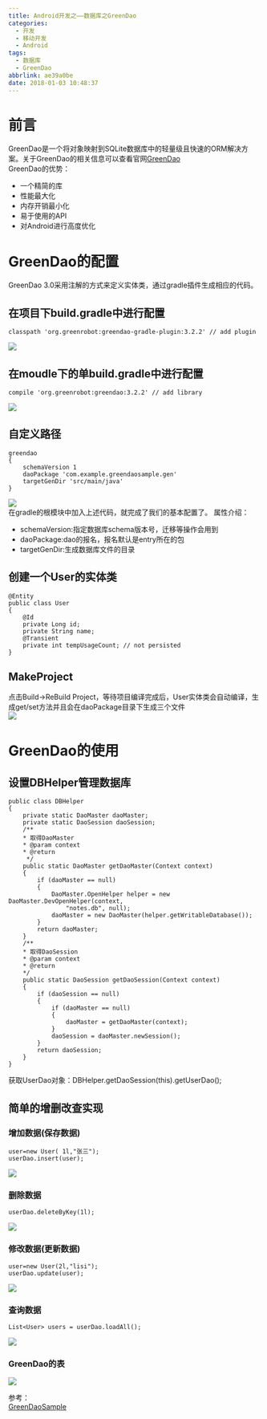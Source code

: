 ```yaml
---
title: Android开发之——数据库之GreenDao
categories:
  - 开发
  - 移动开发
  - Android
tags:
  - 数据库
  - GreenDao
abbrlink: ae39a0be
date: 2018-01-03 10:48:37
---
```

# 前言  
GreenDao是一个将对象映射到SQLite数据库中的轻量级且快速的ORM解决方案。关于GreenDao的相关信息可以查看官网[GreenDao][1]      
GreenDao的优势：   

- 一个精简的库
- 性能最大化
- 内存开销最小化
- 易于使用的API 
- 对Android进行高度优化
<!--more-->
# GreenDao的配置  
GreenDao 3.0采用注解的方式来定义实体类，通过gradle插件生成相应的代码。   
## 在项目下build.gradle中进行配置   

	classpath 'org.greenrobot:greendao-gradle-plugin:3.2.2' // add plugin  

![][2]
## 在moudle下的单build.gradle中进行配置  

	compile 'org.greenrobot:greendao:3.2.2' // add library
![][3]   
## 自定义路径  

	greendao 
	{
    	schemaVersion 1
    	daoPackage 'com.example.greendaosample.gen'
    	targetGenDir 'src/main/java'
	}
![][4]   
在gradle的根模块中加入上述代码，就完成了我们的基本配置了。
属性介绍： 
 
- schemaVersion:指定数据库schema版本号，迁移等操作会用到
- daoPackage:dao的报名，报名默认是entry所在的包
- targetGenDir:生成数据库文件的目录
## 创建一个User的实体类  

	@Entity
	public class User 
	{
    	@Id 
    	private Long id; 
    	private String name; 
    	@Transient 
    	private int tempUsageCount; // not persisted  
	}
## MakeProject  
点击Build->ReBuild Project，等待项目编译完成后，User实体类会自动编译，生成get/set方法并且会在daoPackage目录下生成三个文件   
![][5]  

# GreenDao的使用  

## 设置DBHelper管理数据库  

	public class DBHelper 
	{
    	private static DaoMaster daoMaster;
    	private static DaoSession daoSession;
    	/**
     	* 取得DaoMaster
     	* @param context
     	* @return
    	 */
    	public static DaoMaster getDaoMaster(Context context) 
		{
        	if (daoMaster == null) 
			{
            	DaoMaster.OpenHelper helper = new DaoMaster.DevOpenHelper(context,
                    "notes.db", null);
            	daoMaster = new DaoMaster(helper.getWritableDatabase());
        	}
        	return daoMaster;
    	}
    	/**
     	* 取得DaoSession
     	* @param context
     	* @return
     	*/
    	public static DaoSession getDaoSession(Context context) 
		{
        	if (daoSession == null) 
			{
            	if (daoMaster == null) 
				{
                	daoMaster = getDaoMaster(context);
            	}
            	daoSession = daoMaster.newSession();
        	}
        	return daoSession;
    	}
	}
获取UserDao对象：DBHelper.getDaoSession(this).getUserDao();  

## 简单的增删改查实现  
### 增加数据(保存数据) 
	user=new User( 1l,"张三");
	userDao.insert(user);
![][6]
### 删除数据 
	userDao.deleteByKey(1l);
![][7]   
### 修改数据(更新数据)  
	user=new User(2l,"lisi");
	userDao.update(user);  
![][8]  
### 查询数据  
	List<User> users = userDao.loadAll(); 
![][9]  
### GreenDao的表  
![][10]  

参考：   
[GreenDaoSample][11]

 

[1]: https://github.com/greenrobot/greenDAO
[2]: https://images.pgzxc.com/greendao-build-gradle.png
[3]: https://images.pgzxc.com/greendao-compile.png
[4]: https://images.pgzxc.com/greendao-config.png
[5]: https://images.pgzxc.com/greendao-gen.png
[6]: https://images.pgzxc.com/greendao-save.png
[7]: https://images.pgzxc.com/greendao-del.png
[8]: https://images.pgzxc.com/greendao-update.png
[9]: https://images.pgzxc.com/greendao-query.png
[10]: https://images.pgzxc.com/greendao-table.png
[11]: https://github.com/PGzxc/GreenDaoSample

